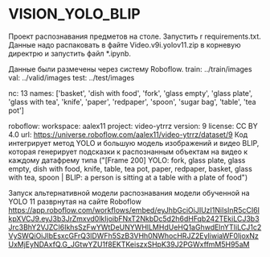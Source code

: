 # VISION_YOLO_BLIP
Проект распознавания предметов на столе. Запустить r requirements.txt. Данные надо распаковать в файте Video.v9i.yolov11.zip в корневую директрю и запустить файл *.ipynb.

Данные были размечены через систему Roboflow.
train: ../train/images
val: ../valid/images
test: ../test/images

nc: 13
names: ['basket', 'dish with food', 'fork', 'glass empty', 'glass plate', 'glass with tea', 'knife', 'paper', 'redpaper', 'spoon', 'sugar bag', 'table', 'tea pot']

roboflow:
  workspace: aalex11
  project: video-ytrrz
  version: 9
  license: CC BY 4.0
  url: https://universe.roboflow.com/aalex11/video-ytrrz/dataset/9
Код интегрирует метод YOLO и большую модель изображений и видео BLIP, которая генерирует подсказки к распознанным объектам на видео к каждому датафрему типа ("[Frame 200] YOLO: fork, glass plate, glass empty, dish with food, knife, table, tea pot, paper, redpaper, basket, glass with tea, spoon | BLIP: a person is sitting at a table with a plate of food")

Запуск альтернативной модели распознавания модели обученной на YOLO 11 разврнутая на сайте Roboflow https://app.roboflow.com/workflows/embed/eyJhbGciOiJIUzI1NiIsInR5cCI6IkpXVCJ9.eyJ3b3JrZmxvd0lkIjoibFNxT2NkbDc5d2h6dHFqb242TEkiLCJ3b3Jrc3BhY2VJZCI6IkhsSzFwYWtDeUNYWHlLMHdUeHQ1aGhwdElnYTIiLCJ1c2VySWQiOiJIbEsxcGFrQ3lDWFh5SzB3VHh0NWhocHRJZ2EyIiwiaWF0IjoxNzUxMjEyNDAxfQ.G_JGtwYZU1f8EKTKeiszxSHpK39J2PGWxffmM5H95aM
